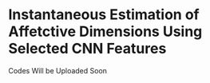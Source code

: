# Instantaneous Estimation of Affetctive Dimensions Using Selected CNN Features
Codes Will be Uploaded Soon
